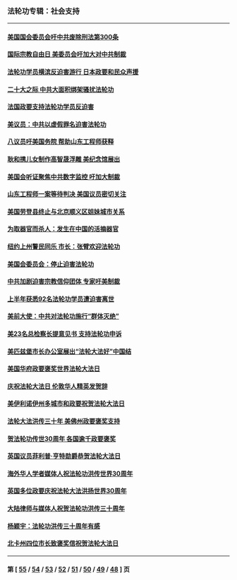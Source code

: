 ### 法轮功专辑：社会支持
---
#### [美国国会委员会吁中共废除刑法第300条](../../pages/nf4386/n13868121.md?11280430) 
#### [国际宗教自由日 美委员会吁加大对中共制裁](../../pages/nf4386/n13855021.md?11280430) 
#### [法轮功学员横滨反迫害游行 日本政要和民众声援](../../pages/nf4386/n13847132.md?11280430) 
#### [二十大之际 中共大面积绑架骚扰法轮功](../../pages/nf4386/n13846381.md?11280430) 
#### [法国政要支持法轮功学员反迫害](../../pages/nf4386/n13841970.md?11280430) 
#### [美议员：中共以虚假罪名迫害法轮功](../../pages/nf4386/n13841083.md?11280430) 
#### [八议员吁美国务院 帮助山东工程师获释](../../pages/nf4386/n13836379.md?11280430) 
#### [耿和携儿女制作高智晟浮雕 美纪念馆展出](../../pages/nf4386/n13829624.md?11280430) 
#### [美国会听证聚焦中共数字监控 吁加大制裁](../../pages/nf4386/n13825083.md?11280430) 
#### [山东工程师一案等待判决 美国议员密切关注](../../pages/nf4386/n13815065.md?11280430) 
#### [美国劳登县终止与北京顺义区姐妹城市关系](../../pages/nf4386/n13811030.md?11280430) 
#### [为取器官而杀人：发生在中国的活摘器官](../../pages/nf4386/n13794731.md?11280430) 
#### [纽约上州警民同乐 市长：张臂欢迎法轮功](../../pages/nf4386/n13794375.md?11280430) 
#### [美国会委员会：停止迫害法轮功](../../pages/nf4386/n13788164.md?11280430) 
#### [中共加剧迫害宗教信仰团体 专家吁美制裁](../../pages/nf4386/n13780252.md?11280430) 
#### [上半年获悉92名法轮功学员遭迫害离世](../../pages/nf4386/n13772701.md?11280430) 
#### [美前大使：中共对法轮功施行“群体灭绝”](../../pages/nf4386/n13771705.md?11280430) 
#### [美23名总检察长提意见书 支持法轮功申诉](../../pages/nf4386/n13766596.md?11280430) 
#### [美匹兹堡市长办公室展出“法轮大法好”中国结](../../pages/nf4386/n13749721.md?11280430) 
#### [美国华府政要褒奖世界法轮大法日](../../pages/nf4386/n13743770.md?11280430) 
#### [庆祝法轮大法日 伦敦华人精英发贺辞](../../pages/nf4386/n13741593.md?11280430) 
#### [美伊利诺伊州多城市和政要祝贺法轮大法日](../../pages/nf4386/n13737149.md?11280430) 
#### [法轮大法洪传三十年 美佛州政要褒奖支持](../../pages/nf4386/n13737103.md?11280430) 
#### [贺法轮功传世30周年 各国逾千政要褒奖](../../pages/nf4386/n13735828.md?11280430) 
#### [英国议员菲利普‧亨特勋爵恭贺法轮大法日](../../pages/nf4386/n13736187.md?11280430) 
#### [海外华人学者媒体人祝法轮功洪传世界30周年](../../pages/nf4386/n13735835.md?11280430) 
#### [英国多位政要庆祝法轮大法洪扬世界30周年](../../pages/nf4386/n13734739.md?11280430) 
#### [大陆律师与媒体人祝贺法轮功洪传三十周年](../../pages/nf4386/n13735062.md?11280430) 
#### [杨颖宇：法轮功洪传三十周年有感](../../pages/nf4386/n13734884.md?11280430) 
#### [北卡州四位市长致褒奖信祝贺法轮大法日](../../pages/nf4386/n13733292.md?11280430) 

---
#### 第 [ [55](./55.md?11280430) / [54](./54.md?11280430) / [53](./53.md?11280430) / [52](./52.md?11280430) / [51](./51.md?11280430) / [50](./50.md?11280430) / [49](./49.md?11280430) / [48](./48.md?11280430) ] 页
